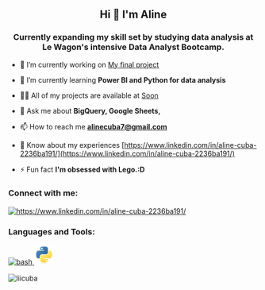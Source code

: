 <h2 align="center">Hi 👋 I'm Aline</h2>
<h3 align="center">Currently expanding my skill set by studying data analysis at Le Wagon's intensive Data Analyst Bootcamp.</h3>

<!-- <p align="left"> <a href="https://github.com/ryo-ma/github-profile-trophy"><img src="https://github-profile-trophy.vercel.app/?username=liicuba" alt="liicuba" /></a> </p> -->

- 🔭 I’m currently working on [My final project](Soon)

- 🌱 I’m currently learning **Power BI and Python for data analysis**

- 👨‍💻 All of my projects are available at [Soon](Soon)

- 💬 Ask me about **BigQuery, Google Sheets,**

- 📫 How to reach me **alinecuba7@gmail.com**

- 📄 Know about my experiences [https://www.linkedin.com/in/aline-cuba-2236ba191/](https://www.linkedin.com/in/aline-cuba-2236ba191/)

- ⚡ Fun fact **I'm obsessed with Lego.:D**

<h3 align="left">Connect with me:</h3>
<p align="left">
<a href="https://linkedin.com/in/https://www.linkedin.com/in/aline-cuba-2236ba191/" target="blank"><img align="center" src="https://raw.githubusercontent.com/rahuldkjain/github-profile-readme-generator/master/src/images/icons/Social/linked-in-alt.svg" alt="https://www.linkedin.com/in/aline-cuba-2236ba191/" height="30" width="40" /></a>
</p>

<h3 align="left">Languages and Tools:</h3>
<p align="left"> <a href="https://www.gnu.org/software/bash/" target="_blank" rel="noreferrer"> <img src="https://www.vectorlogo.zone/logos/gnu_bash/gnu_bash-icon.svg" alt="bash" width="40" height="40"/> </a> <a href="https://www.python.org" target="_blank" rel="noreferrer"> <img src="https://raw.githubusercontent.com/devicons/devicon/master/icons/python/python-original.svg" alt="python" width="40" height="40"/> </a> </p>

<p><img align="center" src="https://github-readme-stats.vercel.app/api/top-langs?username=liicuba&show_icons=true&locale=en&layout=compact" alt="liicuba" /></p>

